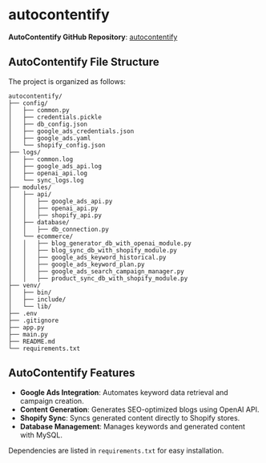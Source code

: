 
# autocontentify

**AutoContentify GitHub Repository**: [autocontentify](https://github.com/ghsu998/autocontentify)

## AutoContentify File Structure
The project is organized as follows:

```
autocontentify/
├── config/
│   ├── common.py
│   ├── credentials.pickle
│   ├── db_config.json
│   ├── google_ads_credentials.json
│   ├── google_ads.yaml
│   └── shopify_config.json
├── logs/
│   ├── common.log
│   ├── google_ads_api.log
│   ├── openai_api.log
│   └── sync_logs.log
├── modules/
│   ├── api/
│   │   ├── google_ads_api.py
│   │   ├── openai_api.py
│   │   ├── shopify_api.py
│   ├── database/
│   │   ├── db_connection.py
│   └── ecommerce/
│   │   ├── blog_generator_db_with_openai_module.py
│   │   ├── blog_sync_db_with_shopify_module.py
│   │   ├── google_ads_keyword_historical.py
│   │   ├── google_ads_keyword_plan.py
│   │   ├── google_ads_search_campaign_manager.py
│   │   ├── product_sync_db_with_shopify_module.py
├── venv/
│   ├── bin/
│   ├── include/
│   └── lib/
├── .env
├── .gitignore
├── app.py
├── main.py
├── README.md
└── requirements.txt
```

## AutoContentify Features
- **Google Ads Integration**: Automates keyword data retrieval and campaign creation.
- **Content Generation**: Generates SEO-optimized blogs using OpenAI API.
- **Shopify Sync**: Syncs generated content directly to Shopify stores.
- **Database Management**: Manages keywords and generated content with MySQL.

Dependencies are listed in `requirements.txt` for easy installation.
